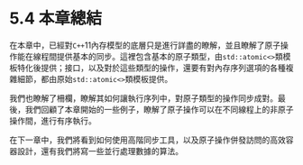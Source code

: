 # 5.4 本章總結

在本章中，已經對`C++`11內存模型的底層只是進行詳盡的瞭解，並且瞭解了原子操作能在線程間提供基本的同步。這裡包含基本的原子類型，由`std::atomic<>`類模板特化後提供；接口，以及對於這些類型的操作，還要有對內存序列選項的各種複雜細節，都由原始`std::atomic<>`類模板提供。

我們也瞭解了柵欄，瞭解其如何讓執行序列中，對原子類型的操作同步成對。最後，我們回顧了本章開始的一些例子，瞭解了原子操作可以在不同線程上的非原子操作間，進行有序執行。

在下一章中，我們將看到如何使用高階同步工具，以及原子操作併發訪問的高效容器設計，還有我們將寫一些並行處理數據的算法。